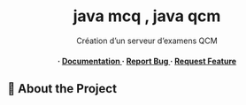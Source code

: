 <div align='center'>

<h1>java mcq , java qcm </h1>
<p>Création d’un serveur d’examens QCM</p>

<h4> <span> · </span> <a href="https://github.com/ayoubaitouhmad/mcq_app/blob/master/README.md"> Documentation </a> <span> · </span> <a href="https://github.com/ayoubaitouhmad/mcq_app/issues"> Report Bug </a> <span> · </span> <a href="https://github.com/ayoubaitouhmad/mcq_app/issues"> Request Feature </a> </h4>


</div>

## :star2: About the Project
